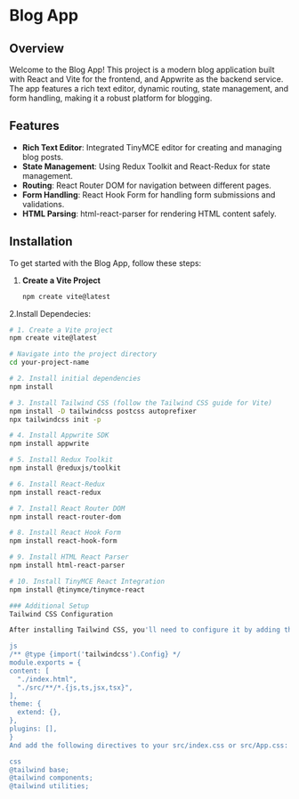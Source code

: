 # Blog App

## Overview

Welcome to the Blog App! This project is a modern blog application built with React and Vite for the frontend, and Appwrite as the backend service. The app features a rich text editor, dynamic routing, state management, and form handling, making it a robust platform for blogging.

## Features

- **Rich Text Editor**: Integrated TinyMCE editor for creating and managing blog posts.
- **State Management**: Using Redux Toolkit and React-Redux for state management.
- **Routing**: React Router DOM for navigation between different pages.
- **Form Handling**: React Hook Form for handling form submissions and validations.
- **HTML Parsing**: html-react-parser for rendering HTML content safely.

## Installation

To get started with the Blog App, follow these steps:

1. **Create a Vite Project**

   ```bash
   npm create vite@latest
2.Install Dependecies:
  ```bash
  # 1. Create a Vite project
npm create vite@latest

# Navigate into the project directory
cd your-project-name

# 2. Install initial dependencies
npm install

# 3. Install Tailwind CSS (follow the Tailwind CSS guide for Vite)
npm install -D tailwindcss postcss autoprefixer
npx tailwindcss init -p

# 4. Install Appwrite SDK
npm install appwrite

# 5. Install Redux Toolkit
npm install @reduxjs/toolkit

# 6. Install React-Redux
npm install react-redux

# 7. Install React Router DOM
npm install react-router-dom

# 8. Install React Hook Form
npm install react-hook-form

# 9. Install HTML React Parser
npm install html-react-parser

# 10. Install TinyMCE React Integration
npm install @tinymce/tinymce-react

### Additional Setup
Tailwind CSS Configuration

After installing Tailwind CSS, you'll need to configure it by adding the following lines to your tailwind.config.js:

js
/** @type {import('tailwindcss').Config} */
module.exports = {
  content: [
    "./index.html",
    "./src/**/*.{js,ts,jsx,tsx}",
  ],
  theme: {
    extend: {},
  },
  plugins: [],
}
And add the following directives to your src/index.css or src/App.css:

css
@tailwind base;
@tailwind components;
@tailwind utilities;
